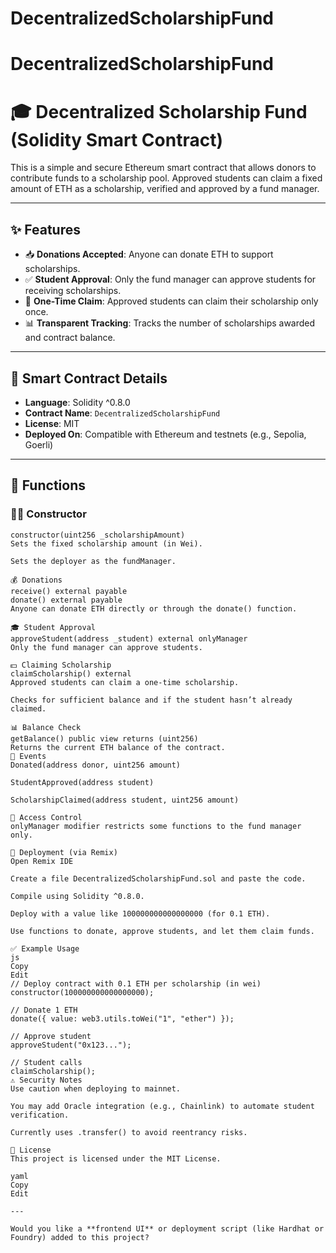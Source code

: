 # DecentralizedScholarshipFund
# DecentralizedScholarshipFund
# 🎓 Decentralized Scholarship Fund (Solidity Smart Contract)

This is a simple and secure Ethereum smart contract that allows donors to contribute funds to a scholarship pool. Approved students can claim a fixed amount of ETH as a scholarship, verified and approved by a fund manager.

---

## ✨ Features

- 📥 **Donations Accepted**: Anyone can donate ETH to support scholarships.
- ✅ **Student Approval**: Only the fund manager can approve students for receiving scholarships.
- 💸 **One-Time Claim**: Approved students can claim their scholarship only once.
- 📊 **Transparent Tracking**: Tracks the number of scholarships awarded and contract balance.

---

## 🔧 Smart Contract Details

- **Language**: Solidity ^0.8.0  
- **Contract Name**: `DecentralizedScholarshipFund`  
- **License**: MIT  
- **Deployed On**: Compatible with Ethereum and testnets (e.g., Sepolia, Goerli)

---

## 📂 Functions

### 👨‍🏫 Constructor

```solidity
constructor(uint256 _scholarshipAmount)
Sets the fixed scholarship amount (in Wei).

Sets the deployer as the fundManager.

💰 Donations
receive() external payable
donate() external payable
Anyone can donate ETH directly or through the donate() function.

🎓 Student Approval
approveStudent(address _student) external onlyManager
Only the fund manager can approve students.

💵 Claiming Scholarship
claimScholarship() external
Approved students can claim a one-time scholarship.

Checks for sufficient balance and if the student hasn’t already claimed.

📊 Balance Check
getBalance() public view returns (uint256)
Returns the current ETH balance of the contract.
📜 Events
Donated(address donor, uint256 amount)

StudentApproved(address student)

ScholarshipClaimed(address student, uint256 amount)

🔐 Access Control
onlyManager modifier restricts some functions to the fund manager only.

🧪 Deployment (via Remix)
Open Remix IDE

Create a file DecentralizedScholarshipFund.sol and paste the code.

Compile using Solidity ^0.8.0.

Deploy with a value like 100000000000000000 (for 0.1 ETH).

Use functions to donate, approve students, and let them claim funds.

✅ Example Usage
js
Copy
Edit
// Deploy contract with 0.1 ETH per scholarship (in wei)
constructor(100000000000000000);

// Donate 1 ETH
donate({ value: web3.utils.toWei("1", "ether") });

// Approve student
approveStudent("0x123...");

// Student calls
claimScholarship();
⚠️ Security Notes
Use caution when deploying to mainnet.

You may add Oracle integration (e.g., Chainlink) to automate student verification.

Currently uses .transfer() to avoid reentrancy risks.

📃 License
This project is licensed under the MIT License.

yaml
Copy
Edit

---

Would you like a **frontend UI** or deployment script (like Hardhat or Foundry) added to this project?







